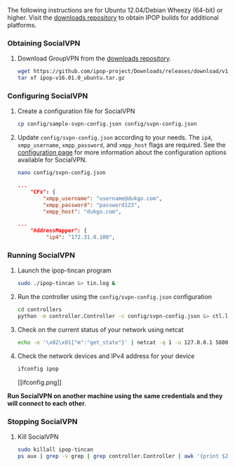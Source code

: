 The following instructions are for Ubuntu 12.04/Debian Wheezy (64-bit) or higher. Visit the [downloads repository](https://github.com/ipop-project/downloads/releases) to obtain IPOP builds for additional platforms.

### Obtaining SocialVPN

1. Download GroupVPN from the [downloads repository](https://github.com/ipop-project/downloads/releases).

	```bash
	wget https://github.com/ipop-project/Downloads/releases/download/v16.01.0/ipop-v16.01.0_ubuntu.tar.gz
	tar xf ipop-v16.01.0_ubuntu.tar.gz
	```

### Configuring SocialVPN

1. Create a configuration file for SocialVPN

	```bash
	cp config/sample-svpn-config.json config/svpn-config.json
	```

2. Update `config/svpn-config.json` according to your needs. The `ip4`, `xmpp_username`, `xmpp_password`, and `xmpp_host` flags are required. See the [configuration page](https://github.com/ipop-project/ipop-project.github.io/wiki/Controller-Configuration) for more information about the configuration options available for SocialVPN.

	```bash
	nano config/svpn-config.json
	```

	```json
	...
	    "CFx": {
	        "xmpp_username": "username@dukgo.com",
	        "xmpp_password": "password123",
	        "xmpp_host": "dukgo.com",
	```
	```json
	...
	    "AddressMapper": {
	         "ip4": "172.31.0.100",
	```

### Running SocialVPN

1.  Launch the ipop-tincan program

	```bash
	sudo ./ipop-tincan &> tin.log &
	```

2.  Run the controller using the `config/svpn-config.json` configuration

	```bash
	cd controllers
	python -m controller.Controller -c config/svpn-config.json &> ctl.log &
	```

3.  Check on the current status of your network using netcat

    ```bash
    echo -e '\x02\x01{"m":"get_state"}' | netcat -q 1 -u 127.0.0.1 5800
    ```

4.  Check the network devices and IPv4 address for your device

    ```bash
    ifconfig ipop
    ```

    [[ifconfig.png]]

**Run SocialVPN on another machine using the same credentials and they will connect to each other.**

### Stopping SocialVPN

1.  Kill SocialVPN

	```bash
	sudo killall ipop-tincan
	ps aux | grep -v grep | grep controller.Controller | awk '{print $2}' | xargs sudo kill -9
	```